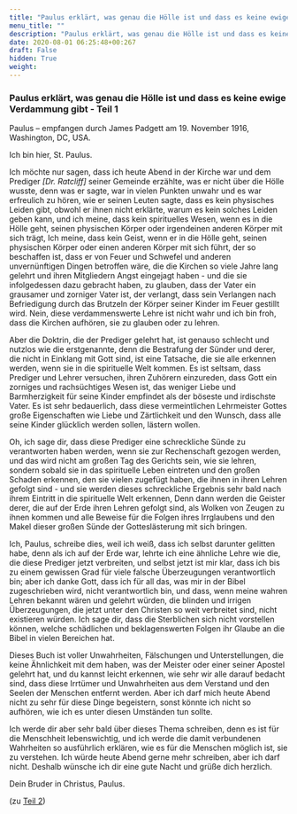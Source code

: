 ```yaml
---
title: "Paulus erklärt, was genau die Hölle ist und dass es keine ewige Verdammung gibt"
menu_title: ""
description: "Paulus erklärt, was genau die Hölle ist und dass es keine ewige Verdammung gibt"
date: 2020-08-01 06:25:48+00:267
draft: False
hidden: True
weight:
---
```

### Paulus erklärt, was genau die Hölle ist und dass es keine ewige Verdammung gibt - Teil 1

Paulus – empfangen durch James Padgett am 19. November 1916, Washington, DC, USA.

Ich bin hier, St. Paulus.

Ich möchte nur sagen, dass ich heute Abend in der Kirche war und dem Prediger *[Dr. Ratcliff]* seiner Gemeinde erzählte, was er nicht über die Hölle wusste, denn was er sagte, war in vielen Punkten unwahr und es war erfreulich zu hören, wie er seinen Leuten sagte, dass es kein physisches Leiden gibt, obwohl er ihnen nicht erklärte, warum es kein solches Leiden geben kann, und ich meine, dass kein spirituelles Wesen, wenn es in die Hölle geht, seinen physischen Körper oder irgendeinen anderen Körper mit sich trägt, Ich meine, dass kein Geist, wenn er in die Hölle geht, seinen physischen Körper oder einen anderen Körper mit sich führt, der so beschaffen ist, dass er von Feuer und Schwefel und anderen unvernünftigen Dingen betroffen wäre, die die Kirchen so viele Jahre lang gelehrt und ihren Mitgliedern Angst eingejagt haben - und die sie infolgedessen dazu gebracht haben, zu glauben, dass der Vater ein grausamer und zorniger Vater ist, der verlangt, dass sein Verlangen nach Befriedigung durch das Brutzeln der Körper seiner Kinder im Feuer gestillt wird. Nein, diese verdammenswerte Lehre ist nicht wahr und ich bin froh, dass die Kirchen aufhören, sie zu glauben oder zu lehren.

Aber die Doktrin, die der Prediger gelehrt hat, ist genauso schlecht und nutzlos wie die erstgenannte, denn die Bestrafung der Sünder und derer, die nicht in Einklang mit Gott sind, ist eine Tatsache, die sie alle erkennen werden, wenn sie in die spirituelle Welt kommen. Es ist seltsam, dass Prediger und Lehrer versuchen, ihren Zuhörern einzureden, dass Gott ein zorniges und rachsüchtiges Wesen ist, das weniger Liebe und Barmherzigkeit für seine Kinder empfindet als der böseste und irdischste Vater. Es ist sehr bedauerlich, dass diese vermeintlichen Lehrmeister Gottes große Eigenschaften wie Liebe und Zärtlichkeit und den Wunsch, dass alle seine Kinder glücklich werden sollen, lästern wollen.

Oh, ich sage dir, dass diese Prediger eine schreckliche Sünde zu verantworten haben werden, wenn sie zur Rechenschaft gezogen werden, und das wird nicht am großen Tag des Gerichts sein, wie sie lehren, sondern sobald sie in das spirituelle Leben eintreten und den großen Schaden erkennen, den sie vielen zugefügt haben, die ihnen in ihren Lehren gefolgt sind - und sie werden dieses schreckliche Ergebnis sehr bald nach ihrem Eintritt in die spirituelle Welt erkennen, Denn dann werden die Geister derer, die auf der Erde ihren Lehren gefolgt sind, als Wolken von Zeugen zu ihnen kommen und alle Beweise für die Folgen ihres Irrglaubens und den Makel dieser großen Sünde der Gotteslästerung mit sich bringen.

Ich, Paulus, schreibe dies, weil ich weiß, dass ich selbst darunter gelitten habe, denn als ich auf der Erde war, lehrte ich eine ähnliche Lehre wie die, die diese Prediger jetzt verbreiten, und selbst jetzt ist mir klar, dass ich bis zu einem gewissen Grad für viele falsche Überzeugungen verantwortlich bin; aber ich danke Gott, dass ich für all das, was mir in der Bibel zugeschrieben wird, nicht verantwortlich bin, und dass, wenn meine wahren Lehren bekannt wären und gelehrt würden, die blinden und irrigen Überzeugungen, die jetzt unter den Christen so weit verbreitet sind, nicht existieren würden. Ich sage dir, dass die Sterblichen sich nicht vorstellen können, welche schädlichen und beklagenswerten Folgen ihr Glaube an die Bibel in vielen Bereichen hat.

Dieses Buch ist voller Unwahrheiten, Fälschungen und Unterstellungen, die keine Ähnlichkeit mit dem haben, was der Meister oder einer seiner Apostel gelehrt hat, und du kannst leicht erkennen, wie sehr wir alle darauf bedacht sind, dass diese Irrtümer und Unwahrheiten aus dem Verstand und den Seelen der Menschen entfernt werden. Aber ich darf mich heute Abend nicht zu sehr für diese Dinge begeistern, sonst könnte ich nicht so aufhören, wie ich es unter diesen Umständen tun sollte.

Ich werde dir aber sehr bald über dieses Thema schreiben, denn es ist für die Menschheit lebenswichtig, und ich werde die damit verbundenen Wahrheiten so ausführlich erklären, wie es für die Menschen möglich ist, sie zu verstehen. Ich würde heute Abend gerne mehr schreiben, aber ich darf nicht. Deshalb wünsche ich dir eine gute Nacht und grüße dich herzlich.

Dein Bruder in Christus, Paulus.

(zu [Teil 2](/padgett-botschaften/padgett-botschaften-in-reihenfolge-des-datums/padgett-botschaften-1916/paulus-setzt-seine-botschaft-ueber-die-hoelle-fort-jep-paulus-20-november-1916/))
